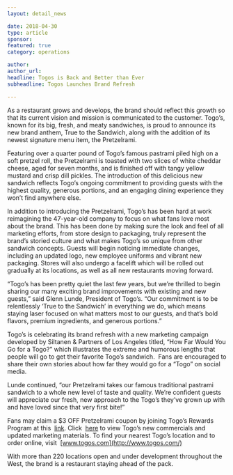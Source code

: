 ```yaml
---
layout: detail_news

date: 2018-04-30
type: article
sponsor:
featured: true
category: operations        

author:  
author_url: 
headline: Togos is Back and Better than Ever
subheadline: Togos Launches Brand Refresh 

---
```

	
As a restaurant grows and develops, the brand should reflect this growth so that its current vision and mission is communicated to the customer. Togo&rsquo;s, known for its big, fresh, and meaty sandwiches, is proud to announce its new brand anthem,&nbsp;True to the Sandwich, along with the addition of its newest signature menu item, the Pretzelrami.

<!--more-->Featuring over a quarter pound of Togo&rsquo;s famous pastrami piled high on a soft pretzel roll, the Pretzelrami is toasted with two slices of white cheddar cheese, aged for seven months, and is finished off with tangy yellow mustard and crisp dill pickles. The introduction of this delicious new sandwich reflects Togo&rsquo;s ongoing commitment to providing guests with the highest quality, generous portions, and an engaging dining experience they won&rsquo;t find anywhere else.

In addition to introducing the Pretzelrami, Togo&rsquo;s has been hard at work reimagining the 47-year-old company to focus on what fans love most about the brand. This has been done by making sure the look and feel of all marketing efforts, from store design to packaging, truly represent the brand&rsquo;s storied culture and what makes Togo&rsquo;s so unique from other sandwich concepts. Guests will begin noticing immediate changes, including an updated logo, new employee uniforms and vibrant new packaging. Stores will also undergo a facelift which will be rolled out gradually at its locations, as well as all new restaurants moving forward.

&ldquo;Togo&rsquo;s has been pretty quiet the last few years, but we&rsquo;re thrilled to begin sharing our many exciting brand improvements with existing and new guests,&rdquo; said Glenn Lunde, President of Togo&rsquo;s. &ldquo;Our commitment is to be relentlessly &lsquo;True to the Sandwich&rsquo; in everything we do, which means staying laser focused on what matters most to our guests, and that&rsquo;s bold flavors, premium ingredients, and generous portions.&rdquo;

Togo&rsquo;s is celebrating its brand refresh with a new marketing campaign developed by Siltanen &amp; Partners of Los Angeles titled, &ldquo;How Far Would You Go for a Togo?&rdquo; which illustrates the extreme and humorous lengths that people will go to get their favorite Togo&rsquo;s sandwich. &nbsp;Fans are encouraged to share their own stories about how far they would go for a &ldquo;Togo&rdquo; on social media.

Lunde continued, &ldquo;our Pretzelrami takes our famous traditional pastrami sandwich to a whole new level of taste and quality. We&rsquo;re confident guests will appreciate our fresh, new approach to the Togo&rsquo;s they&rsquo;ve grown up with and have loved since that very first bite!&rdquo;

Fans may claim a $3 OFF Pretzelrami coupon by joining Togo&rsquo;s Rewards Program at this&nbsp;
[link](http://www.togos.com/rewards/). Click&nbsp;
[here](https://www.dropbox.com/sh/3mjwkcpoggrecr1/AAAhqplBB-_hPHRs6OYRoKp4a?dl=0)&nbsp;to view Togo&rsquo;s new commercials and updated marketing materials. To find your nearest Togo&rsquo;s location and to order online, visit&nbsp;
[www.togos.com](http://www.togos.com/)

With more than 220 locations open and under development throughout the West, the brand is a restaurant staying ahead of the pack.